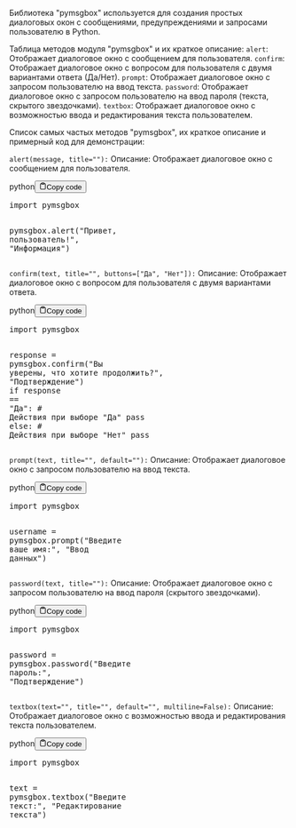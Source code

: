 <p>Библиотека "pymsgbox" используется для создания простых диалоговых окон с сообщениями, предупреждениями и запросами пользователю в Python.</p>
<p>Таблица методов модуля "pymsgbox" и их краткое описание:
<code>alert</code>: Отображает диалоговое окно с сообщением для пользователя.
<code>confirm</code>: Отображает диалоговое окно с вопросом для пользователя с двумя вариантами ответа (Да/Нет).
<code>prompt</code>: Отображает диалоговое окно с запросом пользователю на ввод текста.
<code>password</code>: Отображает диалоговое окно с запросом пользователю на ввод пароля (текста, скрытого звездочками).
<code>textbox</code>: Отображает диалоговое окно с возможностью ввода и редактирования текста пользователем.</p>
<p>Список самых частых методов "pymsgbox", их краткое описание и примерный код для демонстрации:</p>
<p><code>alert(message, title=""):</code>
Описание: Отображает диалоговое окно с сообщением для пользователя.</p>
<div class="code-element"><div class="lang-line"><text>python</text><button class="copy-button"id="code17147424a1062d183c87ec98df0746f6b"onclick="copyCode(code17147424a1062d183c87ec98df0746f6, code17147424a1062d183c87ec98df0746f6b)"><svg stroke="currentColor"fill="none"stroke-width="2"viewBox="0 0 24 24"stroke-linecap="round"stroke-linejoin="round"class="h-4 w-4"height="1em"width="1em"xmlns="http://www.w3.org/2000/svg"><path d="M16 4h2a2 2 0 0 1 2 2v14a2 2 0 0 1-2 2H6a2 2 0 0 1-2-2V6a2 2 0 0 1 2-2h2"></path><rect x="8" y="2" width="8" height="4" rx="1" ry="1"></rect></svg><text>Copy code</text></button></div><div class="code" id="code17147424a1062d183c87ec98df0746f6"><div class="highlight"><pre><span></span><span class="kn">import</span> <span class="nn">pymsgbox</span>

<span class="n">pymsgbox</span><span class="o">.</span><span class="n">alert</span><span class="p">(</span><span class="s2">&quot;Привет, пользователь!&quot;</span><span class="p">,</span> <span class="s2">&quot;Информация&quot;</span><span class="p">)</span>
</pre></div></div></div>

<p><code>confirm(text, title="", buttons=["Да", "Нет"]):</code>
Описание: Отображает диалоговое окно с вопросом для пользователя с двумя вариантами ответа.</p>
<div class="code-element"><div class="lang-line"><text>python</text><button class="copy-button"id="codeffa3d6e11eca1864e2a299b7d5099032b"onclick="copyCode(codeffa3d6e11eca1864e2a299b7d5099032, codeffa3d6e11eca1864e2a299b7d5099032b)"><svg stroke="currentColor"fill="none"stroke-width="2"viewBox="0 0 24 24"stroke-linecap="round"stroke-linejoin="round"class="h-4 w-4"height="1em"width="1em"xmlns="http://www.w3.org/2000/svg"><path d="M16 4h2a2 2 0 0 1 2 2v14a2 2 0 0 1-2 2H6a2 2 0 0 1-2-2V6a2 2 0 0 1 2-2h2"></path><rect x="8" y="2" width="8" height="4" rx="1" ry="1"></rect></svg><text>Copy code</text></button></div><div class="code" id="codeffa3d6e11eca1864e2a299b7d5099032"><div class="highlight"><pre><span></span><span class="kn">import</span> <span class="nn">pymsgbox</span>

<span class="n">response</span> <span class="o">=</span> <span class="n">pymsgbox</span><span class="o">.</span><span class="n">confirm</span><span class="p">(</span><span class="s2">&quot;Вы уверены, что хотите продолжить?&quot;</span><span class="p">,</span> <span class="s2">&quot;Подтверждение&quot;</span><span class="p">)</span>
<span class="k">if</span> <span class="n">response</span> <span class="o">==</span> <span class="s2">&quot;Да&quot;</span><span class="p">:</span>
    <span class="c1"># Действия при выборе &quot;Да&quot;</span>
    <span class="k">pass</span>
<span class="k">else</span><span class="p">:</span>
    <span class="c1"># Действия при выборе &quot;Нет&quot;</span>
    <span class="k">pass</span>
</pre></div></div></div>

<p><code>prompt(text, title="", default=""):</code>
Описание: Отображает диалоговое окно с запросом пользователю на ввод текста.</p>
<div class="code-element"><div class="lang-line"><text>python</text><button class="copy-button"id="codea16e16c0573037fadd3b5f285b00ac8ab"onclick="copyCode(codea16e16c0573037fadd3b5f285b00ac8a, codea16e16c0573037fadd3b5f285b00ac8ab)"><svg stroke="currentColor"fill="none"stroke-width="2"viewBox="0 0 24 24"stroke-linecap="round"stroke-linejoin="round"class="h-4 w-4"height="1em"width="1em"xmlns="http://www.w3.org/2000/svg"><path d="M16 4h2a2 2 0 0 1 2 2v14a2 2 0 0 1-2 2H6a2 2 0 0 1-2-2V6a2 2 0 0 1 2-2h2"></path><rect x="8" y="2" width="8" height="4" rx="1" ry="1"></rect></svg><text>Copy code</text></button></div><div class="code" id="codea16e16c0573037fadd3b5f285b00ac8a"><div class="highlight"><pre><span></span><span class="kn">import</span> <span class="nn">pymsgbox</span>

<span class="n">username</span> <span class="o">=</span> <span class="n">pymsgbox</span><span class="o">.</span><span class="n">prompt</span><span class="p">(</span><span class="s2">&quot;Введите ваше имя:&quot;</span><span class="p">,</span> <span class="s2">&quot;Ввод данных&quot;</span><span class="p">)</span>
</pre></div></div></div>

<p><code>password(text, title=""):</code>
Описание: Отображает диалоговое окно с запросом пользователю на ввод пароля (скрытого звездочками).</p>
<div class="code-element"><div class="lang-line"><text>python</text><button class="copy-button"id="codec35511c0ee7cbdeab2d7e7c92e534722b"onclick="copyCode(codec35511c0ee7cbdeab2d7e7c92e534722, codec35511c0ee7cbdeab2d7e7c92e534722b)"><svg stroke="currentColor"fill="none"stroke-width="2"viewBox="0 0 24 24"stroke-linecap="round"stroke-linejoin="round"class="h-4 w-4"height="1em"width="1em"xmlns="http://www.w3.org/2000/svg"><path d="M16 4h2a2 2 0 0 1 2 2v14a2 2 0 0 1-2 2H6a2 2 0 0 1-2-2V6a2 2 0 0 1 2-2h2"></path><rect x="8" y="2" width="8" height="4" rx="1" ry="1"></rect></svg><text>Copy code</text></button></div><div class="code" id="codec35511c0ee7cbdeab2d7e7c92e534722"><div class="highlight"><pre><span></span><span class="kn">import</span> <span class="nn">pymsgbox</span>

<span class="n">password</span> <span class="o">=</span> <span class="n">pymsgbox</span><span class="o">.</span><span class="n">password</span><span class="p">(</span><span class="s2">&quot;Введите пароль:&quot;</span><span class="p">,</span> <span class="s2">&quot;Подтверждение&quot;</span><span class="p">)</span>
</pre></div></div></div>

<p><code>textbox(text="", title="", default="", multiline=False):</code>
Описание: Отображает диалоговое окно с возможностью ввода и редактирования текста пользователем.</p>
<div class="code-element"><div class="lang-line"><text>python</text><button class="copy-button"id="code53a245fa755191c2bf3c220804648db8b"onclick="copyCode(code53a245fa755191c2bf3c220804648db8, code53a245fa755191c2bf3c220804648db8b)"><svg stroke="currentColor"fill="none"stroke-width="2"viewBox="0 0 24 24"stroke-linecap="round"stroke-linejoin="round"class="h-4 w-4"height="1em"width="1em"xmlns="http://www.w3.org/2000/svg"><path d="M16 4h2a2 2 0 0 1 2 2v14a2 2 0 0 1-2 2H6a2 2 0 0 1-2-2V6a2 2 0 0 1 2-2h2"></path><rect x="8" y="2" width="8" height="4" rx="1" ry="1"></rect></svg><text>Copy code</text></button></div><div class="code" id="code53a245fa755191c2bf3c220804648db8"><div class="highlight"><pre><span></span><span class="kn">import</span> <span class="nn">pymsgbox</span>

<span class="n">text</span> <span class="o">=</span> <span class="n">pymsgbox</span><span class="o">.</span><span class="n">textbox</span><span class="p">(</span><span class="s2">&quot;Введите текст:&quot;</span><span class="p">,</span> <span class="s2">&quot;Редактирование текста&quot;</span><span class="p">)</span>
</pre></div></div></div>